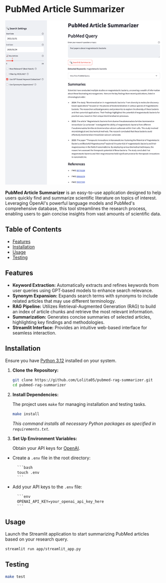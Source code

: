 # PubMed Article Summarizer

![App Screenshot](image/pubmed_summarizer_image.png)

**PubMed Article Summarizer** is an easy-to-use application designed to help users quickly find and summarize scientific literature on topics of interest. Leveraging OpenAI's powerful language models and PubMed's comprehensive database, this tool streamlines the research process, enabling users to gain concise insights from vast amounts of scientific data.

## Table of Contents

- [Features](#features)
- [Installation](#installation)
- [Usage](#usage)
- [Testing](#testing)

## Features

- **Keyword Extraction:** Automatically extracts and refines keywords from user queries using GPT-based models to enhance search relevance.
- **Synonym Expansion:** Expands search terms with synonyms to include related articles that may use different terminology.
- **RAG Pipeline:** Utilizes Retrieval-Augmented Generation (RAG) to build an index of article chunks and retrieve the most relevant information.
- **Summarization:** Generates concise summaries of selected articles, highlighting key findings and methodologies.
- **Streamlit Interface:** Provides an intuitive web-based interface for seamless interaction.

## Installation

Ensure you have [Python 3.12](https://www.python.org/downloads/) installed on your system.

1. **Clone the Repository:**

    ```bash
    git clone https://github.com/Lolita05/pubmed-rag-summarizer.git
    cd pubmed-rag-summarizer
    ```

2. **Install Dependencies:**

    The project uses `make` for managing installation and testing tasks.

    ```bash
    make install
    ```

    *This command installs all necessary Python packages as specified in `requirements.txt`.*

3. **Set Up Environment Variables:**

    Obtain your API keys for [OpenAI](https://platform.openai.com/account/api-keys).

- Create a `.env` file in the root directory:

        ```bash
        touch .env
        ```

- Add your API keys to the `.env` file:

        ```env
        OPENAI_API_KEY=your_openai_api_key_here
        ```

## Usage

Launch the Streamlit application to start summarizing PubMed articles based on your research query.

```bash
streamlit run app/streamlit_app.py
```

## Testing

```bash
make test
```

